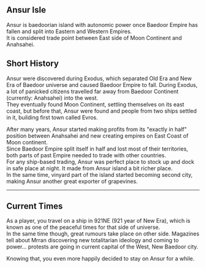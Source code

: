 ## Ansur Isle
Ansur is baedoorian island with autonomic power once Baedoor Empire has fallen and split into 
Eastern and Western Empires.  
It is considered trade point between East side of Moon Continent and Anahsahei.

## Short History
Ansur were discovered during Exodus, which separated Old Era and New Era of Baedoor universe 
and caused Baedoor Empire to fall. During Exodus, a lot of panicked citizens travelled far 
away from Baedoor Continent (currently: Anahsahei) into the west.  
They eventually found Moon Continent, settling themselves on its east coast, 
but before that, Ansur were found and people from two ships settled in it, building first town 
called Evros.

After many years, Ansur started making profits from its "exactly in half" position between 
Anahsahei and new creating empires on East Coast of Moon continent.  
Since Baedoor Empire split itself in half and lost most of their territories, both parts of 
past Empire needed to trade with other countries.  
For any ship-based trading, Ansur was perfect place to stock up and dock in safe place at night. 
It made from Ansur island a bit richer place.  
In the same time, vinyard part of the island started becoming second city, 
making Ansur another great exporter of grapevines.

---

## Current Times
As a player, you travel on a ship in 921NE (921 year of New Era), 
which is known as one of the peaceful times for that side of universe.  
In the same time though, great rumours take place on other side. 
Magazines tell about Mrran discovering new totalitarian ideology and coming to power... 
protests are going in current capital of the West, New Baedoor city. 

Knowing that, you even more happily decided to stay on Ansur for a while.